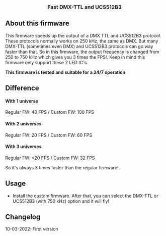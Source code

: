 <div align="center">

  <h3 align="center">Fast DMX-TTL and UCS512B3</h3>
</div>

## About this firmware 
This firmware speeds up the output of a DMX TTL and UCS512B3 protocol. These protocols normally works on 250 kHz, the same as DMX. But many DMX-TTL (sometimes even DMX) and UCS512B3
protocols can go way faster than that. So in this firmware, the output frequency is changed from 250 to 750 kHz which gives you 3 times the FPS!. Keep in mind this firmware only
support these 2 LED IC's.

**This firmware is tested and suitable for a 24/7 operation**

## Difference

#### With 1 universe
Regular FW: 40 FPS / Custom FW: 100 FPS

#### With 2 universes
Regular FW: 20 FPS / Custom FW: 60 FPS

#### With 3 universes
Regular FW: <20 FPS / Custom FW: 32 FPS

So it's always 3 times faster than the regular firmware!

## Usage

* Install the custom firmware. After that, you can select the DMX-TTL or UCS512B3 (with 750 kHz) option and it will fly!

## Changelog
10-03-2022: First version
